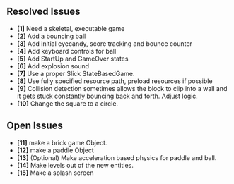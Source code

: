 ## Resolved Issues ##

- **[1]** Need a skeletal, executable game
- **[2]** Add a bouncing ball
- **[3]** Add initial eyecandy, score tracking and bounce counter
- **[4]** Add keyboard controls for ball
- **[5]** Add StartUp and GameOver states
- **[6]** Add explosion sound
- **[7]** Use a proper Slick StateBasedGame.
- **[8]** Use fully specified resource path, preload resources if possible
- **[9]**   Collision detection sometimes allows the block to clip into a wall and it gets stuck constantly
            bouncing back and forth. Adjust logic.
- **[10]**  Change the square to a circle.

## Open Issues ##

- **[11]**  make a brick game Object.
- **[12]**  make a paddle Object
- **[13]**  (Optional) Make acceleration based physics for paddle and ball.
- **[14]**  Make levels out of the new entities.
- **[15]**  Make a splash screen

 
